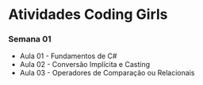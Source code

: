 # Atividades Coding Girls

### Semana 01
* Aula 01 - Fundamentos de C#
* Aula 02 - Conversão Implícita e Casting
* Aula 03 - Operadores de Comparação ou Relacionais
